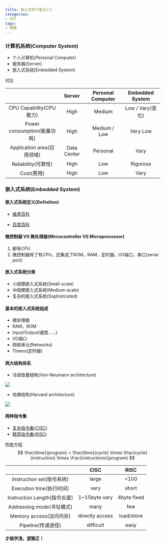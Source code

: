 ```yaml
---
title: 嵌入式学习笔记(1)
categories: 
- IOT
tags: 
- 博客
---
```


### 计算机系统(Computer System)

+ 个人计算机(Personal Computer)
+ 服务器(Server)
+ 嵌入式系统(Embedded System)

对比

|                             |   Server    | Personal Computer | Embedded System  |
| :-------------------------: | :---------: | :---------------: | :--------------: |
|   CPU Capability(CPU能力)   |    High     |      Medium       | Low / Vary(变化) |
| Power consumption(能量功耗) |    High     |   Medium / Low    |     Very Low     |
| Application area(应用领域)  | Data Center |     Personal      |       Vary       |
|     Reliability(可靠性)     |    High     |        Low        |     Rigorous     |
|         Cost(费用)          |    High     |        Low        |       Vary       |

### 嵌入式系统(Embedded System)

#### 嵌入式系统定义(Definition)

+ [维基百科]([https://zh.wikipedia.org/wiki/%E5%B5%8C%E5%85%A5%E5%BC%8F%E7%B3%BB%E7%BB%9F](https://zh.wikipedia.org/wiki/嵌入式系统))

+ [百度百科]([https://baike.baidu.com/item/%E5%B5%8C%E5%85%A5%E5%BC%8F%E7%B3%BB%E7%BB%9F](https://baike.baidu.com/item/嵌入式系统))

#### 微控制器 VS 微处理器(Mircocontroller VS Microprocessor)

1. 都有CPU
2. 微控制器除了有CPU，还集成了ROM，RAM，定时器，I/O端口，串口(serial port)

#### 嵌入式系统分类

+ 小规模嵌入式系统(Small-scale)
+ 中规模嵌入式系统(Medium-scale)
+ 复杂的嵌入式系统(Sophisticated)

#### 基本的嵌入式系统组成

+ 微处理器
+ RAM，ROM
+ Input/Output(键盘……)
+ I/O端口
+ 网络单元(Networks)
+ Timers(定时器)

#### 两大结构体系

+ 冯诺依曼结构(Von-Neumann architecture)

![](https://imgkr.cn-bj.ufileos.com/bf3673e0-5b62-4499-b474-24c73f515432.svg)

+ 哈佛结构(Harvard architecture)

![](https://imgkr.cn-bj.ufileos.com/8fcb07b8-98fd-4145-b1a6-4525700fc2aa.svg)

#### 两种指令集
+ [复杂指令集(CISC)]([https://zh.wikipedia.org/wiki/%E5%A4%8D%E6%9D%82%E6%8C%87%E4%BB%A4%E9%9B%86](https://zh.wikipedia.org/wiki/复杂指令集))
+ [精简指令集(RISC)]([https://zh.wikipedia.org/wiki/%E7%B2%BE%E7%AE%80%E6%8C%87%E4%BB%A4%E9%9B%86](https://zh.wikipedia.org/wiki/精简指令集))

性能方程
$$
\frac{time}{program} = \frac{time}{cycle} \times \frac{cycle}{instruction} \times \frac{instructions}{program}
$$

|                              |      CISC       |     RISC     |
| :--------------------------: | :-------------: | :----------: |
|  Instruction set(指令系统)   |      large      |     <100     |
|   Execution time(执行时间)   |      vary       |    short     |
| Instruction Length(指令长度) | 1~15byte  vary  | 4byte  fixed |
|  Addressing mode(寻址模式)   |      many       |     few      |
|   Memory access(访问内存)    | directly access |  load/store  |
|      Pipeline(传递途径)      |    difficult    |     easy     |



**才疏学浅，望雅正！**